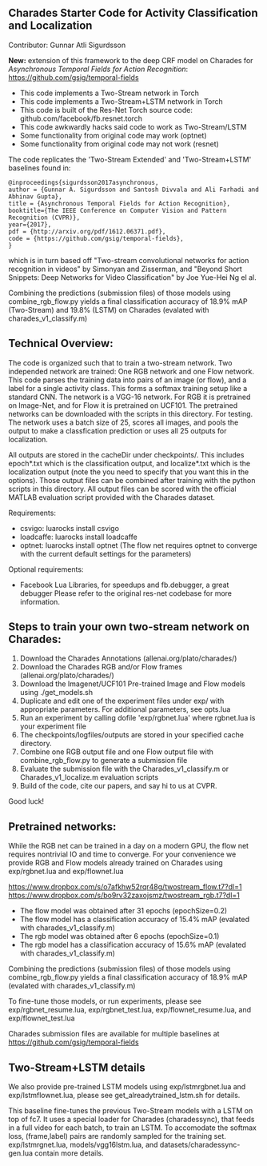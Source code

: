 ## Charades Starter Code for Activity Classification and Localization

Contributor: Gunnar Atli Sigurdsson

**New:** extension of this framework to the deep CRF model on Charades for *Asynchronous Temporal Fields for Action Recognition*: https://github.com/gsig/temporal-fields

* This code implements a Two-Stream network in Torch
* This code implements a Two-Stream+LSTM network in Torch
* This code is built of the Res-Net Torch source code: github.com/facebook/fb.resnet.torch
* This code awkwardly hacks said code to work as Two-Stream/LSTM
* Some functionality from original code may work (optnet)
* Some functionality from original code may not work (resnet)

The code replicates the 'Two-Stream Extended' and 'Two-Stream+LSTM' baselines found in:
```
@inproceedings{sigurdsson2017asynchronous,
author = {Gunnar A. Sigurdsson and Santosh Divvala and Ali Farhadi and Abhinav Gupta},
title = {Asynchronous Temporal Fields for Action Recognition},
booktitle={The IEEE Conference on Computer Vision and Pattern Recognition (CVPR)},
year={2017},
pdf = {http://arxiv.org/pdf/1612.06371.pdf},
code = {https://github.com/gsig/temporal-fields},
}
```
which is in turn based off "Two-stream convolutional networks for action recognition in videos" by Simonyan and Zisserman, and "Beyond Short Snippets: Deep Networks for Video Classification" by Joe Yue-Hei Ng el al.

Combining the predictions (submission files) of those models using combine_rgb_flow.py
yields a final classification accuracy of 18.9% mAP (Two-Stream) and 19.8% (LSTM) on Charades (evalated with charades_v1_classify.m)


## Technical Overview:
 
The code is organized such that to train a two-stream network. Two independed network are trained: One RGB network and one Flow network.
This code parses the training data into pairs of an image (or flow), and a label for a single activity class. This forms a softmax training setup like a standard CNN. The network is a VGG-16 network. For RGB it is pretrained on Image-Net, and for Flow it is pretrained on UCF101. The pretrained networks can be downloaded with the scripts in this directory.
For testing. The network uses a batch size of 25, scores all images, and pools the output to make a classfication prediction or uses all 25 outputs for localization.

All outputs are stored in the cacheDir under checkpoints/. This includes epoch*.txt which is the classification output, and localize*.txt which is the localization output (note the you need to specify that you want this in the options).
Those output files can be combined after training with the python scripts in this directory.
All output files can be scored with the official MATLAB evaluation script provided with the Charades dataset.

Requirements:
* csvigo: luarocks install csvigo
* loadcaffe: luarocks install loadcaffe
* optnet: luarocks install optnet 
(The flow net requires optnet to converge with the current default settings for the parameters)

Optional requirements:
* Facebook Lua Libraries, for speedups and fb.debugger, a great debugger
Please refer to the original res-net codebase for more information.


## Steps to train your own two-stream network on Charades:
 
1. Download the Charades Annotations (allenai.org/plato/charades/)
2. Download the Charades RGB and/or Flow frames (allenai.org/plato/charades/)
3. Download the Imagenet/UCF101 Pre-trained Image and Flow models using ./get_models.sh
4. Duplicate and edit one of the experiment files under exp/ with appropriate parameters. For additional parameters, see opts.lua
5. Run an experiment by calling dofile 'exp/rgbnet.lua' where rgbnet.lua is your experiment file
6. The checkpoints/logfiles/outputs are stored in your specified cache directory. 
7. Combine one RGB output file and one Flow output file with combine_rgb_flow.py to generate a submission file
8. Evaluate the submission file with the Charades_v1_classify.m or Charades_v1_localize.m evaluation scripts 
9. Build of the code, cite our papers, and say hi to us at CVPR.

Good luck!


## Pretrained networks:

While the RGB net can be trained in a day on a modern GPU, the flow net requires nontrivial IO and time to converge. For your convenience we provide RGB and Flow models already trained on Charades using exp/rgbnet.lua and exp/flownet.lua

https://www.dropbox.com/s/o7afkhw52rqr48g/twostream_flow.t7?dl=1
https://www.dropbox.com/s/bo9rv32zaxojsmz/twostream_rgb.t7?dl=1

* The flow model was obtained after 31 epochs (epochSize=0.2)
* The flow model has a classification accuracy of 15.4% mAP (evalated with charades_v1_classify.m)
* The rgb model was obtained after 6 epochs (epochSize=0.1)
* The rgb model has a classification accuracy of 15.6% mAP (evalated with charades_v1_classify.m)

Combining the predictions (submission files) of those models using combine_rgb_flow.py
yields a final classification accuracy of 18.9% mAP (evalated with charades_v1_classify.m)

To fine-tune those models, or run experiments, please see exp/rgbnet_resume.lua, exp/rgbnet_test.lua, exp/flownet_resume.lua, and exp/flownet_test.lua

Charades submission files are available for multiple baselines at https://github.com/gsig/temporal-fields

## Two-Stream+LSTM details

We also provide pre-trained LSTM models using exp/lstmrgbnet.lua and exp/lstmflownet.lua, please see get_alreadytrained_lstm.sh for details.

This baseline fine-tunes the previous Two-Stream models with a LSTM on top of fc7. It uses a special loader for Charades (charadessync), that feeds in a full video for each batch, to train an LSTM. To accomodate the softmax loss, (frame,label) pairs are randomly sampled for the training set. exp/lstmrgnet.lua, models/vgg16lstm.lua, and datasets/charadessync-gen.lua contain more details.
